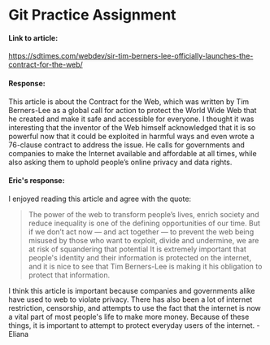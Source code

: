 # Git Practice Assignment

#### Link to article:
https://sdtimes.com/webdev/sir-tim-berners-lee-officially-launches-the-contract-for-the-web/

#### Response:
This article is about the Contract for the Web, which was written by Tim Berners-Lee as a global call for action to protect the World Wide Web that he created and make it safe and accessible for everyone. I thought it was interesting that the inventor of the Web himself acknowledged that it is so powerful now that it could be exploited in harmful ways and even wrote a 76-clause contract to address the issue. He calls for governments and companies to make the Internet available and affordable at all times, while also asking them to uphold people’s online privacy and data rights.

#### Eric's response:
I enjoyed reading this article and agree with the quote:
>The power of the web to transform people’s lives, enrich society and reduce inequality is one of the defining opportunities of our time. But if we don’t act now — and act together — to prevent the web being misused by those who want to exploit, divide and undermine, we are at risk of squandering that potential
It is extremely important that people's identity and their information is protected on the internet, and it is nice to see that Tim Berners-Lee is making it his obligation to protect that information.

I think this article is important because companies and governments alike have used to web to violate privacy. There has also been a lot of internet restriction, censorship, and attempts to use the fact that the internet is now a vital part of most people's life to make more money. Because of these things, it is important to attempt to protect everyday users of the internet. -Eliana


